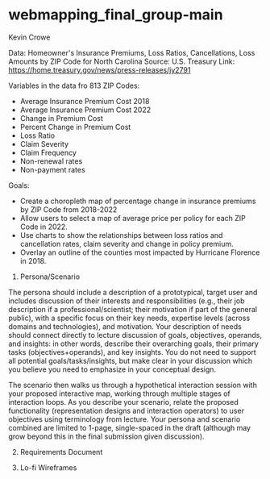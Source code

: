 # webmapping_final_group-main
Kevin Crowe

Data: Homeowner's Insurance Premiums, Loss Ratios, Cancellations, Loss Amounts by ZIP Code for North Carolina
Source: U.S. Treasury
Link: https://home.treasury.gov/news/press-releases/jy2791

Variables in the data fro 813 ZIP Codes:
- Average Insurance Premium Cost 2018
- Average Insurance Premium Cost 2022
- Change in Premium Cost
- Percent Change in Premium Cost
- Loss Ratio
- Claim Severity
- Claim Frequency
- Non-renewal rates
- Non-payment rates

Goals:
- Create a choropleth map of percentage change in insurance premiums by ZIP Code from 2018-2022
- Allow users to select a map of average price per policy for each ZIP Code in 2022.
- Use charts to show the relationships between loss ratios and cancellation rates, claim severity and change in policy premium. 
- Overlay an outline of the counties most impacted by Hurricane Florence in 2018. 

1. Persona/Scenario

The persona should include a description of a prototypical, target user and includes discussion of their interests and responsibilities (e.g., their job description if a professional/scientist; their motivation if part of the general public), with a specific focus on their key needs, expertise levels (across domains and technologies), and motivation. Your description of needs should connect directly to lecture discussion of goals, objectives, operands, and insights: in other words, describe their overarching goals, their primary tasks (objectives+operands), and key insights. You do not need to support all potential goals/tasks/insights, but make clear in your discussion which you believe you need to emphasize in your conceptual design.

The scenario then walks us through a hypothetical interaction session with your proposed interactive map, working through multiple stages of interaction loops. As you describe your scenario, relate the proposed functionality (representation designs and interaction operators) to user objectives using terminology from lecture. Your persona and scenario combined are limited to 1-page, single-spaced in the draft (although may grow beyond this in the final submission given discussion).

2. Requirements Document


3. Lo-fi Wireframes


 
